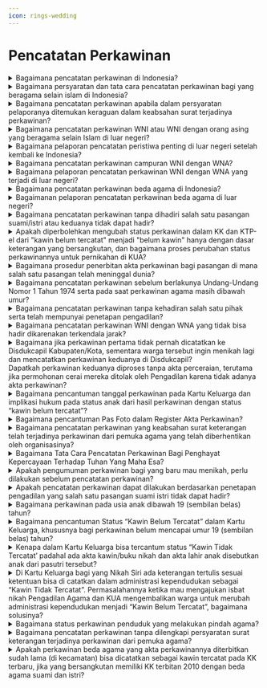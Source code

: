 ```yaml
---
icon: rings-wedding
---
```


# Pencatatan Perkawinan

<details>

<summary>Bagaimana pencatatan perkawinan di Indonesia?</summary>

Pencatatan perkawinan dilakukan oleh 2 (dua) lembaga yang berbeda. Pencatatan perkawinan untuk masyarakat yang beragama Islam dilakukan di Kantor Urusan Agama Kecamatan (KUA Kecamatan) dan pencatatan perkawinan bagi masyarakat yang beragama selain Islam dan Penghayat Kepercayaan Terhadap Tuhan Yang Maha Esa dilakukan oleh Disdukcapil Kabupaten/Kota, UPT Disdukcapil Kabupaten/Kota atau Perwakilan Republik Indonesia di luar negeri.

**Sumber rujukan:**

* Pasal 8 ayat (1) dan ayat (2) Undang-Undang Nomor 24 Tahun 2013 tentang Perubahan Atas Undang-Undang Nomor 23 Tahun 2006 tentang Administrasi Kependudukan. ([link](https://peraturan.go.id/id/uu-no-24-tahun-2013))
* Pasal 2 ayat (1) Peraturan Pemerintah Nomor 9 Tahun 1975 tentang Pelaksanaan Undang-undang Nomor 1 Tahun 1974 tentang Perkawinan. ([link](https://peraturan.go.id/id/pp-no-9-tahun-1975))

{% hint style="success" %}
Dibuat:  23 Juni 2025 10:00 WIB | Perubahan terakhir: 23 Juni 2025 10:00 WIB
{% endhint %}

</details>



<details>

<summary>Bagaimana persyaratan dan tata cara pencatatan perkawinan bagi yang beragama selain islam di Indonesia?</summary>

Persyaratan pencatatan perkawinan bagi yang beragama selain Islam diatur dalam Pasal 37 Peraturan Presiden Nomor 96 Tahun 2018 dan Pasal 50 ayat (2), ayat (3) dan ayat (4) Peraturan Menteri Dalam Negeri Nomor 108 Tahun 2018 serta Surat Dirjen Dukcapil Nomor 470/13287/Dukcapil tanggal 28 September 2021 berupa:

a. surat keterangan telah terjadinya perkawinan dari pemuka agama atau Penghayat Kepercayaan Terhadap Tuhan Yang Maha Esa;\
b. pas foto berwarna suami dan istri;\
c. KK;\
d. KTP-el; dan\
e. bagi janda atau duda karena cerai mati melampirkan akta kematian pasangannya; atau\
f. bagi janda atau duda karena cerai hidup melampirkan akta perceraian; atau\
g. bagi perkawinan berlangsung sebelum berusia 19 tahun dengan melampirkan salinan Penetapan Pengadilan tentang Dispensasi Perkawinan; atau\
h. bagi perkawinan antar umat yang berbeda agama atau perkawinan yang tidak dapat dibuktikan dengan akta perkawinan dengan melampirkan salinan penetapan pengadilan; atau\
i. bagi perkawinan yang salah satu atau kedua suami isteri meninggal dunia sebelum pencatatan perkawinan dengan melampirkan SPTJM Kebenaran Data sebagai pasangan suami istri dengan materai; atau\
j. bagi suami melangsungkan perkawinan kedua dan seterusnya dengan melampirkan salinan penetapan pengadilan tentang izin perkawinan dari isteri sah; atau\
k. bagi pasangan suami dan isteri yang dalam KK status “Cerai Hidup Belum Tercatat” dengan melampirkan SPTJM Perceraian belum tercatat;\
l. bagi perkawinan orang asing dengan melampirkan Dokumen Perjalanan, surat keterangan tempat tinggal bagi pemegang izin tinggal terbatas, Kartu Keluarga dan KTP-el bagi pemegang izin tinggal tetap serta Izin dari negara atau perwakilan negaranya.

Catatan:\
Untuk pelayanan secara offline/tatap muka, persyaratan surat keterangan telah terjadinya perkawinan dari pemuka agama atau Penghayat Kepercayaan Terhadap Tuhan Yang Maha Esa, salinan penetapan pengadilan yang diserahkan berupa fotokopi bukan asli (asli hanya diperlihatkan) dan untuk pelayanan online/Daring, persyaratan yang discan/difoto untuk diunggah harus aslinya.

Sedangkan tata cara pencatatan perkawinan bagi yang beragama selain Islam diatur dalam Pasal 50, Pasal 51 dan Pasal 52 Peraturan Menteri Dalam Negeri 108 Tahun 2019, sebagai berikut:\
a. Pemohon mengisi dan menandatangani formulir pelaporan pencatatan sipil di dalam wilayah NKRI dengan kode F-2.01 serta menyerahkan persyaratan.\
b. Petugas pelayanan melakukan verifikasi dan validasi terhadap formulir pelaporan dan persyaratan.\
c. Petugas pada Disdukcapil Kabupaten/Kota atau UPT Disdukcapil Kabupaten/Kota melakukan perekaman data dalam basis data kependudukan.\
d. Disdukcapil Kabupaten/Kota atau UPT Disdukcapil Kabupaten/Kota mencatat dalam register akta perkawinan dan menerbitkan kutipan akta perkawinan.

Kutipan akta perkawinan disampaikan kepada pemohon beserta dokumen kependudukan lainnya berupa KTP-el dengan status Kawin dan KK yang sudah dimutakhirkan datanya serta memusnahkan KTP-el asli yang lama.

**Sumber rujukan:**

* Pasal 37 Peraturan Presiden Nomor 96 Tahun 2018 Persyaratan dan Tata Cara Pendaftaran Penduduk dan Pencatatan Sipil. ([link](https://peraturan.go.id/id/perpres-no-96-tahun-2018))
* Pasal 50, Pasal 51 dan Pasal 52 Peraturan Menteri Dalam Negeri Nomor 108 Tahun 2019 tentang Peraturan Pelaksanaan Peraturan Presiden Nomor 96 Tahun 2018 tentang Persyaratan dan Tata Cara Pendaftaran Penduduk dan Pencatatan Sipil. ([link](https://peraturan.go.id/id/permendagri-no-108-tahun-2019))
* Peraturan Menteri Dalam Negeri Nomor 109 tentang Formulir dan Buku Yang Digunakan Dalam Administrasi Kependudukan. ([link](https://peraturan.go.id/id/permendagri-no-109-tahun-2019))
* Keputusan Menteri Dalam Negeri Nomor 400.8.2-5484.Dukcapil Tahun 2022 tentang Petunjuk Teknis Pelayanan Pencatatan Sipil.
* Surat Dirjen Dukcapil Nomor 470/13287/Dukcapil tanggal 28 September 2021 tentang Jenis Layanan, Persyaratan dan Penjelasan Pendaftaran Penduduk dan Pencatatan Sipil.

{% hint style="success" %}
Dibuat:  23 Juni 2025 10:00 WIB | Perubahan terakhir: 23 Juni 2025 10:00 WIB
{% endhint %}

</details>



<details>

<summary>Bagaimana pencatatan perkawinan apabila dalam persyaratan pelaporanya ditemukan keraguan dalam keabsahan surat terjadinya perkawinan?</summary>

Pencatatan perkawinan dapat dilaksanakan apabila sudah memenuhi persyaratan sebagaimana ketentuan Pasal 37 ayat (1) Peraturan Presiden Nomor 96 Tahun 2018.

Berdasarkan Pasal 63 Peraturan Presiden Nomor 96 Tahun 2018 dan Pasal 51 Peraturan Menteri Dalam Negeri Nomor 108 Tahun 2019 yang intinya mengatur bahwa pencatatan perkawinan dilaksanakan dengan tahapan meliputi pelaporan, verifikasi dan validasi, perekaman data danpencatatan dan/atau penerbitan dokumen.

Apabila dari hasil verifikasi dan validasi terdapat keraguan terhadap keabsahan surat\
keterangan terjadinya perkawinan dari pemuka agama, maka pencatatan perkawinannya hanya dapat dilakukan berdasarkan penetapan pengadilan.

**Surat rujukan:**

* Pasal 37 ayat (1) dan Pasal 63 Peraturan Presiden Nomor 96 Tahun 2018 tentang Persyaratan dan Tata Cara Pendaftaran Penduduk dan Pencatatan Sipil. ([link](https://peraturan.go.id/id/perpres-no-96-tahun-2018))
* Pasal 51 Peraturan Menteri Dalam Negeri Nomor 108 Tahun 2019 tentang Peraturan Pelaksanaan Peraturan Presiden Nomor 96 Tahun 2018 tentang Persyaratan Dan Tata Cara Pendaftaran Penduduk dan Pencatatan Sipil. ([link](https://peraturan.go.id/id/permendagri-no-108-tahun-2019))
* Surat Dirjen Dukcapil Nomor 400.8.2.9/14010/Dukcapil tanggal 22 September 2023 tentang Pencatatan Perkawinan kpd Kadis Dukcapil Kab. Bogor.

{% hint style="success" %}
Dibuat:  23 Juni 2025 10:00 WIB | Perubahan terakhir: 23 Juni 2025 10:00 WIB
{% endhint %}

</details>



<details>

<summary>Bagaimana pencatatan perkawinan WNI atau WNI dengan orang asing yang beragama selain Islam di luar negeri?</summary>

Perkawinan WNI atau perkawinan WNI dengan Orang Asing di luar negeri dicatatkan pada Instansi yang berwenang di negara setempat dan dilaporkan kepada Perwakilan Republik Indonesia di luar negeri. Apabila negara setempat tidak menyelenggarakan pencatatan perkawinan bagi Orang Asing, pencatatan dilakukan pada Perwakilan Republik Indonesia di luar negeri.

a. Persyaratan pelaporan pencatatan perkawinan WNI atau perkawinan WNI dengan Orang Asing yang telah dicatatkan pada instansi yang berwenang di negara setempat, dilaporkan pada Perwakilan Republik Indonesia, berupa:

1. kutipan akta perkawinan/bukti pencatatan perkawinan dari negara setempat.
2. dokumen perjalanan Republik Indonesia dari suami dan istri, dan Dokumen Perjalanan bagi Orang Asing.
3. surat keterangan yang menunjukkan domisili atau surat keterangan pindah luar negeri.\
   Catatan:\
   Perwakilan RI tidak menarik kutipan akta perkawinan dari negara setempat asli atau dokumen perjalanan Republik Indonesia dari suami dan istri atau dokumen perjalanan bagi orang asing atau surat keterangan yang menunjukkan domisili atau surat keterangan pindah luar negeri berupa fotokopi, asli hanya diperlihatkan. WNI tidak perlu fotokopi KTP el 2 (dua) orang saksi karena identitasnya sudah tercantum dalam Formulir Pelaporan Pencatatan Sipil di Dalam Wilayah NKRI (F-2.02).

b. Tata cara pelaporan pencatatan perkawinan WNI dan perkawinan WNI dengan Orang Asing yang telah dicatatkan pada instansi yang berwenang di negara setempat di Perwakilan Republik Indonesia, sebagai berikut:

1. Pemohon mengisi dan menyerahkan Formulir Pelaporan Pencatatan Sipil di Dalam Wilayah NKRI dengan kode F-2.02 serta menyerahkan persyaratan.
2. Pejabat pada Perwakilan RI melakukan verifikasi dan validasi terhadap formulir pelaporan dan persyaratan.
3. Petugas pada Perwakilan RI yang dapat mengakses basis data kependudukan melakukan perekaman data pelaporan ke dalam basis data kependudukan;
4. Perwakilan RI mencatat laporan dalam daftar pelaporan dan menerbitkan surat keterangan pelaporan;
5. Surat keterangan pelaporan diberikan kepada Pemohon.

c. Persyaratan pencatatan perkawinan WNI dan perkawinan dengan Orang Asing di luar negeri dalam hal negara setempat tidak menyelenggarakan pencatatan perkawinan bagi Orang Asing, berupa:

1. surat keterangan telah terjadinya perkawinan dari pemuka agama atau penghayat kepercayaan terhadap Tuhan Yang Maha Esa atau Fotokopi surat keterangan terjadinya\
   perkawinan di negara setempat.
2. Dokumen Perjalanan Republik Indonesia suami dan istri atau Dokumen Perjalanan bagi\
   orang asing.
3. surat keterangan yang menunjukkan domisili atau surat keterangan pindah luar negeri.

Catatan:\
Perwakilan Republik Indonesia tidak menarik kutipan akta perkawinan dari negara setempat asli atau surat keterangan terjadinya perkawinan di negara setempat atau dokumen perjalanan Republik Indonesia atau dokumen perjalanan bagi Orang Asing atau surat keterangan yang menunjukkan domisili atau surat keterangan pindah luar negeri asli berupa fotokopi, asli hanya diperlihatkan, WNI tidak perlu fotokopi KTP-el 2 (dua) orang saksi karena identitasnya sudah tercantum dalam Formulir Pelaporan Pencatatan Sipil di Dalam Wilayah NKRI (F-2.02).

d. Tata cara pencatatan perkawinan WNI dan perkawinan WNI dengan Orang Asing di luar\
negeri dalam hal negara setempat tidak menyelenggarakan pencatatan perkawinan bagi orang asing sebagai berikut:

1. Pemohon mengisi dan menyerahkan Formulir Pelaporan Pencatatan Sipil di dalam Wilayah NKRI dengan kode F-2.02 serta menyerahkan persyaratan
2. Pejabat pada Perwakilan Republik Indonesia melakukan verifikasi dan validasi terhadap formulir pelaporan dan persyaratan.
3. Petugas pada Perwakilan Republik Indonesia yang dapat mengakses basis data kependudukan melakukan perekaman data pelaporan ke dalam basis data kependudukan.
4. Pejabat pencatatan sipil pada Perwakilan Republik Indonesia mencatat dalam register akta perkawinan dan menerbitkan kutipan akta perkawinan.
5. Kutipan akta perkawinan disampaikan kepada Pemohon.

**Surat rujukan:**

* Pasal 37 Undang-Undang Nomor 23 Tahun 2006 tentang Administrasi Kependudukan.
* Pasal 38 Peraturan Presiden Nomor 96 Tahun 2018 tentang Persyaratan dan Tata Cara Pendaftaran Penduduk dan Pencatatan Sipil.
* Pasal 53, Pasal 54 Peraturan Menteri Dalam Negeri Nomor 108 Tahun 2019 tentang Peraturan Pelaksanaan Peraturan Presiden Nomor 96 Tahun 2018 tentang Persyaratan dan Tata Cara Pendaftaran Penduduk dan Pencatatan Sipil.
* Peraturan Menteri Dalam Negeri Nomor 109 Tahun 2019 tentang Formulir dan Buku Yang Digunakan dalam Administrasi Kependudukan.
* Keputusan Menteri Dalam Negeri Nomor 400.8.2-5484.Dukcapil Tahun 2022 tentang Petunjuk Teknis Pelayanan Pencatatan Sipil.
* Surat Dirjen Dukcapil yang ditujukan kepada Kepala Dinas Dukcapil di Seluruh Indonesia Nomor 470/13287/Dukcapil tanggal 28 September 2021 hal Jenis Layanan, Persyaratan dan Penjelasan Pendaftaran Penduduk dan Pencatatan Sipil.

{% hint style="success" %}
Dibuat:  23 Juni 2025 10:00 WIB | Perubahan terakhir: 23 Juni 2025 10:00 WIB
{% endhint %}

</details>



<details>

<summary>Bagaimana pelaporan pencatatan peristiwa penting di luar negeri setelah kembali ke Indonesia?</summary>

Peristiwa perkawinan WNI di luar negeri setelah kembali ke Indonesia dilaporkan oleh yang bersangkutan kepada Disdukcapil Kabupaten/Kota atau UPT Disdukcapil Kabupaten/Kota di tempat Penduduk berdomisli paling lambat 30 (tiga puluh) hari sejak yang bersangkutan kembali ke Indonesia, dengan memenuhi persyaratan berupa:\
a. bukti pelaporan perkawinan dari Perwakilan RI; dan\
b. kutipan akta perkawinan.

Disdukcapil Kabupaten/Kota atau UPT Disdukcapil Kabupaten/Kota merekam pelaporan dalam basis data kependudukan dan menerbitkan surat keterangan pelaporan. Dalam hal pencatatan peristiwa penting WNI di luar negeri yang telah dicatatkan pada instansi yang berwenang di Negara setempat belum dilaporkan kepada Perwakilan Republik Indonesia, maka penerbitan surat keterangan pelaporan dapat dilakukan pada Disdukcapil Kabupaten/Kota atau UPT Disdukcapil Kabupaten/Kota.

Pelaporan hasil pencatatan peristiwa penting tersebut dengan persyaratan berupa bukti pencatatan peristiwa penting yang diterjemahkan oleh penerjemah tersumpah atau surat pernyataan tanggung jawab mutlak.

**Surat rujukan:**

* Pasal 37 ayat (4) Undang-Undang Nomor 23 Tahun 2006 tentang Administrasi Kependudukan.
* Pasal 39 Peraturan Presiden Nomor 96 Tahun 2018 tentang Persyaratan dan Tata Cara Pendaftaran Penduduk dan Pencatatan Sipil.
* Pasal 97 Peraturan Menteri Dalam Negeri Nomor 108 Tahun 2019 tentang Peraturan Pelaksanaan Peraturan Presiden Nomor 96 Tahun 2018 tentang Persyaratan dan Tata Cara Pendaftaran Penduduk dan Pencatatan Sipil.
* Peraturan Menteri Dalam Negeri Nomor 109 Tahun 2019 tentang Formulir dan Buku Yang Digunakan Dalam Administrasi Kependudukan.
* Keputusan Menteri Dalam Negeri Nomor 400.8.2-5484.Dukcapil Tahun 2022 tentang Petunjuk Teknis Pelayanan Pencatatan Sipil.
* Surat Dirjen Dukcapil yang ditujukan kepada Kepala Dinas Dukcapil di Seluruh Indonesia Nomor 470/13287/Dukcapil tanggal 28 September 2021 hal Jenis Layanan, Persyaratan dan Penjelasan Pendaftaran Penduduk dan Pencatatan Sipil.

{% hint style="success" %}
Dibuat:  23 Juni 2025 10:00 WIB | Perubahan terakhir: 23 Juni 2025 10:00 WIB
{% endhint %}

</details>



<details>

<summary>Bagaimana pencatatan perkawinan campuran WNI dengan WNA?</summary>

Berdasarkan Pasal 37 ayat (2) huruf g Peraturan Presiden Nomor 96 Tahun 2018, diatur bahwa izin dari negara atau perwakilan negaranya merupakan salah satu persyaratan dalam pencatatan perkawinan bagi orang asing di Indonesia. Izin tersebut diperlukan untuk memastikan bahwa orang asing dimaksud tidak terlarang untuk melaksanakan perkawinan berdasarkan hukum negaranya dan hukum Indonesia jika salah satunya WNI.

Apabila salah satu calon pasangan perkawinan merupakan WNI, maka surat izin tersebut harus menyatakan bahwa WNA dimaksud tidak terikat perkawinan dengan orang lain, hal ini untuk memenuhi ketentuan Pasal 2 dan Pasal 9 UndangUndang Nomor 1 Tahun 1974.

**Surat rujukan:**

* Pasal 37 ayat (2) huruf g Peraturan Presiden Nomor 96 Tahun 2018 tentang Persyaratan dan Tata Cara Pendaftaran Penduduk dan Pencatatan Sipil.
* Surat Dirjen Dukcapil Nomor 472.45/5593/DUKCAPIL tanggal 29 Juli 2019 kpd Kepala Disdukcapil Provinsi Sumatera Utara.

{% hint style="success" %}
Dibuat:  23 Juni 2025 10:00 WIB | Perubahan terakhir: 23 Juni 2025 10:00 WIB
{% endhint %}

</details>



<details>

<summary>Bagaimana pelaporan pencatatan perkawinan WNI dengan WNA yang terjadi di luar negeri?</summary>

a. Berdasarkan Pasal 8 ayat (1) Undang-Undang Nomor 24 Tahun 2013 diatur bahwa Instansi Pelaksana melaksanakan urusan administrasi kependudukan dengan kewajiban yang meliputi antara lain mendaftar peristiwa kependudukan dan mencatat peristiwa penting.

b. Sesuai Pasal 97 ayat (3) dan ayat (4) Peraturan Menteri Dalam Negeri Nomor 108 Tahun 2019 diatur bahwa dalam hal pencatatan peristiwa penting WNI di Luar Wilayah NKRI yang telah dicatatkan pada instansi yang berwenang di negara setempat belum dilaporkan kepada Perwakilan RI.

Penerbitan surat keterangan pelaporan dapat dilakukan pada Disdukcapil Kabupaten/Kota sesuai domisili, dengan memenuhi persyaratan bukti pencatatan peristiwa penting yang diterjemahkan oleh penerjemah tersumpah atau surat pernyataan tanggung jawab mutlak.

Merujuk ketentuan di atas, maka permohonan pelaporan pencatatan perkawinan WNI dengan WNA yang terjadi di luar negeri berdasarkan Sertifikat Perkawinan dapat diterbitkan Surat Keterangan Pelaporan Perkawinan dan dilakukan perubahan elemen data status perkawinan dari cerai hidup tercatat menjadi kawin tercatat.

**Surat rujukan:**

* Pasal 8 ayat (1) Undang-Undang Nomor 24 Tahun 2013 tentang Perubahan atas Undang-Undang Nomor 23 Tahun 2006 tentang Administrasi Kependudukan.
* Pasal 97 ayat (3) dan ayat (4) Peraturan Menteri Dalam Negeri Nomor 108 Tahun 2019 tentang Peraturan Pelaksanaan Peraturan Presiden Nomor 96 Tahun 2018 tentang Persyaratan dan Tata Cara Pendaftaran Penduduk dan Pencatatan Sipil.
* Surat Dirjen Dukcapil No. 472.2/17257/Dukcapil Tanggal 10 Nov 2022 kpd Kepala Disdukcapil Kab. Trenggalek.

{% hint style="success" %}
Dibuat:  23 Juni 2025 10:00 WIB | Perubahan terakhir: 23 Juni 2025 10:00 WIB
{% endhint %}

</details>



<details>

<summary>Bagaimana pencatatan perkawinan beda agama di Indonesia?</summary>

a. Berdasarkan Pasal 35 huruf a Undang-Undang Nomor 23 Tahun 2006, diatur bahwa pencatatan perkawinan berlaku pula bagi perkawinan yang ditetapkan oleh Pengadilan. Penjelasan yang diberikan dalam pasal ini menjelaskan bahwa perkawinan yang ditetapkan oleh pengadilan adalah perkawinan yang melibatkan antar-umat yang berbeda agama.

b. Merujuk Pasal 7 ayat (2) huruf l Undang-Undang Nomor 30 Tahun 2014 menyebutkan bahwa Pejabat Pemerintahan memiliki kewajiban untuk mematuhi putusan Pengadilan yang telah berkekuatan hukum tetap.

Memperhatikan ketentuan di atas, maka permohonan pencatatan perkawinan antara individu yang berbeda agama, seperti perkawinan antara seseorang beragama Islam dengan agama Khatolik dengan bukti surat nikah gereja (testimonium matrimony), tidak dapat dilakukan, kecuali ada perintah berdasarkan penetapan pengadilan. Selanjutnya Disdukcapil Kabupaten/Kota hanya mencatatkan apa yang sudah menjadi penetapan pengadilan dan tidak dalam konteks mengesahkan perkawinan.

**Surat rujukan:**

* Pasal 35 huruf a Undang-Undang Nomor 23 Tahun 2006 tentang Administrasi Kependudukan.
* Pasal 7 ayat (2) huruf I Undang-Undang Nomor 30 Tahun 2014 tentang Administrasi Pemerintahan.
* Surat Dirjen Dukcapil No. 472.2/15608/Dukcapil tanggal 10 Oktober 2022 kpd Kadis Disdukcapil Kab. Magelang.

{% hint style="success" %}
Dibuat:  23 Juni 2025 10:00 WIB | Perubahan terakhir: 23 Juni 2025 10:00 WIB
{% endhint %}

</details>



<details>

<summary>Bagaimanan pelaporan pencatatan perkawinan beda agama di luar negeri?</summary>

a. Berdasarkan Pasal 37 ayat (1) dan ayat (4) Undang-Undang Nomor 23 Tahun 2006 diatur bahwa perkawinan WNI di luar wilayah NKRI wajib dicatatkan pada Instansi yang berwenang di negara setempat dan dilaporkan pada Perwakilan RI. Pencatatan perkawinan dimaksud dilaporkan oleh yang bersangkutan kepada Instansi Pelaksana di tempat tinggalnya setelah yang bersangkutan kembali ke Indonesia.\
b. Selanjutnya sesuai Pasal 97 ayat (1) dan ayat (2) Peraturan Menteri Dalam Negeri Nomor 108 Tahun 2019 diatur bahwa setiap pencatatan peristiwa penting yang dialami oleh WNI di luar wilayah NKRI wajib dilaporkan oleh WNI kepada Disdukcapil Kabupaten/Kota di tempat domisili setelah kembali ke Indonesia. Berdasarkan laporan tersebut, Disdukcapil menerbitkan surat keterangan pelaporan.

Merujuk ketentuan di atas, maka permohonan pelaporan perkawinan beda agama dari luar negeri dapat diterbitkan surat keterangan pelaporan perkawinan sesuai ketentuan diatas.

**Surat rujukan:**

* Pasal 35 huruf a Undang-Undang Nomor 23 Tahun 2006 tentang Administrasi Kependudukan.
* Pasal 97 ayat (1) dan ayat (2) Peraturan Menteri Dalam Negeri Nomor 108 Tahun 2019 tentang Peraturan Pelaksanaan Peraturan Presiden Nomor 96 Tahun 2018 tentang Persyaratan dan Tata Cara Pendaftaran Penduduk dan Pencatatan Sipil.
* Surat Dirjen Dukcapil Nomor 472.2/16767/DUKCAPIL tanggal 1 November 2022 kpd Kepala Disdukcapil Prov DKI Jakarta.

{% hint style="success" %}
Dibuat:  23 Juni 2025 10:00 WIB | Perubahan terakhir: 23 Juni 2025 10:00 WIB
{% endhint %}

</details>



<details>

<summary>Bagaimana pencatatan perkawinan tanpa dihadiri salah satu pasangan suami/istri atau keduanya tidak dapat hadir?</summary>

a. Berdasarkan Peraturan Pemerintah Nomor 9 Tahun 1975:

1. Pasal 6 ayat (2) huruf f juga mengatur bahwa jika salah satu calon mempelai atau keduanya tidak dapat hadir sendiri karena alasan penting, mereka dapat diwakilkan oleh orang lain dengan persyaratan Surat Kuasa Otentik yang disahkan oleh Pejabat Pencatatan Sipil.
2. Pasal 11 ayat (1) diatur bahwa salah satu tata cara perkawinan adalah dengan kedua mempelai menandatangani akta perkawinan yang telah disiapkan oleh Pegawai Pencatat sesuai dengan ketentuan yang berlaku.
3. Pasal 12 huruf j mengatur bahwa Akta Perkawinan harus mencantumkan nama, umur, agama/kepercayaan, pekerjaan, dan tempat kediaman kuasa apabila perkawinan dilakukan melalui seseorang kuasa.

b. Merujuk Pasal 37 ayat (1) Peraturan Presiden Nomor 96 Tahun 2018, dijelaskan persyaratan pencatatan perkawinan bagi WNI dan orang asing di wilayah NKRI.

Memperhatikan ketentuan di atas, maka pencatatan perkawinan dapat dilakukan setelah memenuhi persyaratan pencatatan perkawinan dan bagi mempelai laki-laki/perempuan atau keduanya tidak dapat hadir membuat Surat Kuasa Otentik.

**Surat rujukan:**

* Pasal 6 ayat (2), Pasal 11 ayat (1) dan Pasal 12 huruf j Peraturan Pemerintah Nomor 9 Tahun 1975 tentang Pelaksanaan Undang-Undang Nomor 1 Tahun 1974 tentang Perkawinan.
* Pasal 37 ayat (1) Peraturan Presiden Nomor 96 Tahun 2018 tentang Persyaratan dan Tata Cara Pendaftaran Penduduk dan Pencatatan Sipil.
* Surat Dirjen Dukcapil No. 472.2/12129/DUKCAPIL tanggal 2 Agusustus 2022 kpd Kadis Dukcapil Kab Pakpak Bharat.

{% hint style="success" %}
Dibuat:  23 Juni 2025 10:00 WIB | Perubahan terakhir: 23 Juni 2025 10:00 WIB
{% endhint %}

</details>



<details>

<summary>Apakah diperbolehkan mengubah status perkawinan dalam KK dan KTP-el dari "kawin belum tercatat" menjadi "belum kawin" hanya dengan dasar keterangan yang bersangkutan, dan bagaimana proses perubahan status perkawinannya untuk pernikahan di KUA?</summary>

Berdasarkan:\
a. Pasal 3 Ayat (1) dan Pasal 9 Undang-Undang Nomor 1 Tahun 1974;\
b. Pasal 8 Ayat (1) huruf a Undang-Undang Nomor 24 Tahun 2013;\
c. Pasal 38 ayat (1) dan ayat (2) Peraturan Menteri Dalam Negeri Nomor 108 Tahun 2019; dan\
d. Pasal 7 ayat (3) huruf a Kompilasi Hukum Islam.

Merujuk ketentuan diatas, maka:\
a. Disdukcapil tidak diperbolehkan mengubah data dalam KK dan KTP-el dari "Kawin Belum Tercatat" menjadi "Belum Kawin" hanya dengan berdasarkan keterangan yang bersangkutan bahwa pernikahannya tidak resmi/belum dicatatkan secara negara.

b. Untuk melakukan perubahan status perkawinan yang bersangkutan agar dapat menikah di KUA Kecamatan, terdapat dua opsi yang dapat dilakukan:

1. jika terdapat penetapan/putusan perceraian dari Pengadilan Agama yang diajukan melalui proses Itsbat Nikah sebagai bagian dari penyelesaian perceraian, Disdukcapil dapat mengubah status perkawinan yang bersangkutan menjadi "Cerai Hidup Tercatat", atau
2. jika terdapat penetapan pengadilan yang menyatakan batal atau tidak sahnya perkawinan tersebut, Disdukcapil Kabupaten/Kota dapat mengembalikan status perkawinan yang bersangkutan ke status sebelumnya, atau mengesahkan perkawinan sebelumnya dan diikuti dengan penetapan tentang perceraian.

**Surat rujukan:**

Surat Dirjen Dukcapil No. 472.2/9172/DUKCAPIL tgl 3 Juni 2022 kpd Kepala Disdukcapil Kab. Trenggalek.

{% hint style="success" %}
Dibuat:  23 Juni 2025 10:00 WIB | Perubahan terakhir: 23 Juni 2025 10:00 WIB
{% endhint %}

</details>



<details>

<summary>Bagaimana prosedur penerbitan akta perkawinan bagi pasangan di mana salah satu pasangan telah meninggal dunia?</summary>

Berdasarkan Pasal 37 ayat (1) Peraturan Presiden Nomor 96 Tahun 2018 diatur bahwa\
pencatatan perkawinan harus memenuhi persyaratan:

1. Fotokopi surat keterangan telah terjadinya perkawinan dari pemuka agama/penghayat kepercayaan terhadap Tuhan YME;
2. Pas foto berwarna suami dan istri;
3. KK;
4. KTP-el asli dan;
5. Bagi janda atau duda karena cerai mati melampirkan fotokopi akta kematian pasangannya atau;
6. Bagi janda atau duda karena cerai hidup melampirkan fotokopi akta perceraian.

Merujuk Pasal 50 ayat (2) Peraturan Menteri Dalam Negeri Nomor 108 Tahun 2019 bahwa dalam hal salah satu atau kedua suami isteri meninggal dunia sebelum pencatatan perkawinan sebagaimana dimaksud, pencatatan perkawinan dilaksanakan dengan memenuhi persyaratan berupa Surat Pernyataan Tanggung Jawab Mutlak (SPTJM) Kebenaran Data sebagai pasangan suami.

**Surat rujukan:**

* Pasal 37 ayat (1) Peraturan Presiden Nomor 96 Tahun 2018 tentang Persyaratan dan Tata Cara Pendaftaran Penduduk dan Pencatatan Sipil.

- Pasal 50 ayat (2) Peraturan Menteri Dalam Negeri Nomor 108 Tahun 2019 tentang Peraturan Pelaksanaan Peraturan Presiden Nomor 96 Tahun 2018 tentang Persyaratan dan Tata Cara Pendaftaran Penduduk dan Pencatatan Sipil.
- Surat Dirjen Dukcapil No. 472.11/16842/DUKCAPIL tanggal 8 Desember 2021 kpd Kadisdukcapil Kota Malang.

{% hint style="success" %}
Dibuat:  23 Juni 2025 10:00 WIB | Perubahan terakhir: 23 Juni 2025 10:00 WIB
{% endhint %}

</details>



<details>

<summary>Bagaimana pencatatan perkawinan sebelum berlakunya Undang-Undang Nomor 1 Tahun 1974 serta pada saat perkawinan agama masih dibawah umur?</summary>

a. Berdasarkan Pasal 7 ayat (1) Undang-Undang Nomor 16 Tahun 2019, diatur bahwa Perkawinan hanya diizinkan apabila pria dan wanita sudah mencapai umur 19 (sembilan belas) tahun.\
b. Selanjutnya, Surat Panitera Mahkamah Agung RI Nomor 231/PAN/HK.05/1/2019 tanggal 30 Januari 2019 hal Mohon penjelasan sebagaimana telah dijelaskan dalam surat Dirjen Dukcapil Nomor 472.2/3315/DUKCAPIL tanggal 3 Mei 2019 hal penjelasan masalah pencatatan sipil.

Merujuk ketentuan di atas, apabila saat perkawinan agama masih dibawah umur dan hendak mencatatkan perkawinan setelah memenuhi syarat usia perkawinan mereka harus menikah ulang atau memperbaharui nikahnya (Tajdid Nikah) baru kemudian dicatat, atau dispensasi perkawinan ke pengadilan.

**Surat rujukan:**

* Pasal 7 ayat (1) Undang-Undang Nomor 16 Tahun 2019 tentang Perubahan Atas Undang-Undang Nomor 1 Tahun 1974 tentang Perkawinan.
* Surat Dirjen Dukcapil No. 471/5501/DUKCAPIL Tgl 24 Juli 2019 kpd Kadis Dukcapil Kota Tangerang.

{% hint style="success" %}
Dibuat:  23 Juni 2025 10:00 WIB | Perubahan terakhir: 23 Juni 2025 10:00 WIB
{% endhint %}

</details>



<details>

<summary>Bagaimana pencatatan perkawinan tanpa kehadiran salah satu pihak serta telah mempunyai penetapan pengadilan?</summary>

a. Berdasarkan Pasal 6 ayat (2) huruf h Peraturan Pemerintah Nomor 9 Tahun 1975 tentang\
pelaksanaan Undang-Undang Nomor 1 Tahun 1974 diatur bahwa pencatatan perkawinan tanpa kehadiran salah satu pihak dapat dilakukan dengan adanya Surat Kuasa Otentik.\
b. Pasal 7 ayat (2) huruf l Undang-Undang Nomor 30 Tahun 2014 tentang Administrasi\
Pemerintahan diatur bahwa Pejabat Pemerintahan memiliki kewajiban mematuhi putusan Pengadilan yang telah berkekuatan hukum tetap.\
c. Merujuk ketentuan tersebut, maka pencatatan perkawinan berdasarkan putusan pengadilan dimaksud dapat dilaksanakan berdasarkan permohonan, walaupun salah satu pihak tidak hadir untuk menandatangani register akta perkawinan.

Maka berdasarkan penetapan pengadilan yang berkekuatan hukum tetap telah mengesahkan perkawinan tersebut, Disdukcapil Kabupaten/Kota agar melaksanakan penetapan pengadilan dimaksud.

**Surat rujukan:**

* Pasal 6 ayat (2) huruf h Peraturan Pemerintah Nomor 9 Tahun 1975 tentang Pelaksanaan Undang-Undang Nomor 1 Tahun 1974 tentang Perkawinan.
* Surat Dirjen Dukcapil No. 472.2/2056/DUKCAPIL tanggal 11 Februari 2020 kpd Kadis Dukcapil Kota Medan.
* Surat Dirjen Dukcapil No. 400.8.2.9/51/DUKCAPIL tanggal 3 Januari 2024 kpd Kadis Dukcapil Kab. Bogor.

{% hint style="success" %}
Dibuat:  23 Juni 2025 10:00 WIB | Perubahan terakhir: 23 Juni 2025 10:00 WIB
{% endhint %}

</details>



<details>

<summary>Bagaimana pencatatan perkawinan WNI dengan WNA yang tidak bisa hadir dikarenakan terkendala jarak?</summary>

a. Berdasarkan Peraturan Pemerintah Nomor 9 Tahun 1975 pada:

1. Pasal 11 ayat (1) diatur bahwa salah satu tata cara perkawinan antara lain kedua mempelai menandatangani akta perkawinan yang telah disiapkan oleh pegawai pencatat berdasarkan ketentuan yang berlaku.
2. Pasal 6 ayat (2) huruf h diatur bahwa apabila salah seorang calon mempelai atau keduanya tidak dapat hadir sendiri karena alasan sesuatu yang penting sehingga mewakilkan kepada orang lain, pegawai pencatat meneliti Surat Kuasa Otentik yang disahkan oleh Pejabat Pencatatan Sipil.
3. Pasal 12 huruf j diatur bahwa akta perkawinan memuat antara lain: Nama, Umur, Agama/Kepercayaan, Pekerjaan dan Tempat Kediaman Kuasa apabila perkawinan dilakukan melalui seorang Kuasa.

b. Sesuai Peraturan Presiden Nomor 96 Tahun 2018:

1. Pasal 37 ayat (1) diatur bahwa pencatatan perkawinan Penduduk WNI di Wilayah NKRI\
   harus memenuhi persyaratan:
   1. surat keterangan telah terjadinya perkawinan dari pemuka agama atau Penghayat Kepercayaan Terhadap Tuhan YME;
   2. pas foto berwarna suami dan istri;
   3. KK;
   4. KTP-el; dan
   5. bagi janda atau duda karena cerai mati melampirkan akta kematian pasangannya;
   6. bagi janda atau duda karena cerai hidup melampirkan akta perceraian.
2. Pasal 37 ayat (2) diatur bahwa pencatatan perkawinan Orang Asing di Wilayah NKRI harus memenuhi persyaratan:
   1. surat keterangan telah terjadinya perkawinan dari pemuka agama atau Penghayat Kepercayaan Terhadap Tuhan YME;
   2. pas foto berwarna suami dan istri;
   3. Dokumen Perjalanan;
   4. surat keterangan tempat tinggal bagi pemegang izin tinggal terbatas;
   5. KK dan KTP-el bagi pemegang izin tinggal tetap; dan
   6. izin dari negara atau perwakilan negaranya.

Merujuk ketentuan di atas, maka pencatatan perkawinan dapat dilakukan setelah memenuhi persyaratan pencatatan perkawinan dan bagi mempelai laki-laki/wanita yang tidak dapat hadir membuat Surat Kuasa Otentik.

**Surat rujukan:**

Surat Dirjen Dukcapil Nomor 472.2/6931/Dukcapil tgl 6 Juli 2020 kpd Dirjen Protokol dan Konsuler Kementerian Luar Negeri.

{% hint style="success" %}
Dibuat:  23 Juni 2025 10:00 WIB | Perubahan terakhir: 23 Juni 2025 10:00 WIB
{% endhint %}

</details>



<details>

<summary>Bagaimana jika perkawinan pertama tidak pernah dicatatkan ke Disdukcapil Kabupaten/Kota, sementara warga tersebut ingin menikah lagi dan mencatatkan perkawinan keduanya di Disdukcapil?<br>Dapatkah perkawinan keduanya diproses tanpa akta perceraian, terutama jika permohonan cerai mereka ditolak oleh Pengadilan karena tidak adanya akta perkawinan?</summary>

Berdasarkan Peraturan Presiden Nomor 96 Tahun 2018:\
a. Pasal 79 ayat (2) mengatur bahwa "Penerbitan Kartu Keluarga karena perubahan data untuk perceraian yang belum dicatatkan sebelum Peraturan Presiden ini berlaku tetapi status hubungan dalam Kartu Keluarga menunjukkan sebagai suami isteri dilaksanakan dengan persyaratan surat pernyataan tanggung jawab mutlak kebenaran data perceraian yang ditandatangani kedua belah pihak dengan diketahui oleh 2 (dua) orang saksi".\
b. Pasal 79 Ayat (2) mengatur bahwa dapat dilakukan perubahan status kawin pada Kartu Keluarga, yang semula status "kawin belum tercatat" menjadi status "cerai hidup belum tercatat", dengan syarat kedua belah pihak menandatangani SPTJM Perceraian di atas materai dengan diketahui oleh 2 (dua) orang saksi. Perubahan status dalam Kartu Keluarga ini akan merubah status dalam KTPel yang bersangkutan menjadi "cerai".

Merujuk ketentuan di atas, apabila masingmasing pihak ingin mencatatkan perkawinan barunya, Disdukcapil Kabupaten/Kota dapat memproses permohonan tersebut dengan mendasarkan pada SPTJM Perceraian yang telah dibuat oleh yang bersangkutan, dengan disertai persyaratan lainnya sesuai dengan ketentuan peraturan perundangundangan.

**Surat rujukan:**

* Pasal 79 ayat (2) Peraturan Presiden Nomor 96 Tahun 2018 tentang Persyaratan dan Tata Cara Pendaftaran Penduduk dan Pencatatan Sipil.
* Surat Dirjen Dukcapil No. 472.2/7153/Dukcapil Tgl 23 Sept 2019 kpd Kepala Disdukcapil Kab. Lombok Barat.

{% hint style="success" %}
Dibuat:  23 Juni 2025 10:00 WIB | Perubahan terakhir: 23 Juni 2025 10:00 WIB
{% endhint %}

</details>



<details>

<summary>Bagaimana pencantuman tanggal perkawinan pada Kartu Keluarga dan implikasi hukum pada status anak dari hasil perkawinan dengan status “kawin belum tercatat”?</summary>

a. Berdasarkan Lampiran petunjuk teknis pengisian Formulir Biodata Keluarga (F-1.01) dan Formulir Pelaporan Pencatatan Sipil di dalam Wilayah NKRI (F-2.01) Permendagri Nomor 109 Tahun 2019, bahwa tanggal perkawinan diisi sesuai dengan tanggal pelaksanaan perkawinan menurut hukum agama atau kepercayaannya, sebagaimana tertera pada Akta Perkawinan atau pada SPTJM Perkawinan/Perceraian Belum Tercatat. Tanggal Perkawinan diisi dengan tanggal pemberkatan perkawinan.

b. Bagi perkawinan secara Islam ditulis tanggal terjadinya akad nikah, sedangkan bagi perkawinan non-Islam ditulis tanggal terjadinya pemberkatan/perkawinan sah dihadapan Pemuka Agama/Penghayat Kepercayaan Terhadap Tuhan YME.

c. Implikasi/akibat hukum pada status anak dari hasil perkawinan dengan status kawin belum tercatat, adalah:

1. Status anak sebagai anak seorang ibu, atau
2. Status anak dengan mencantumkan nama ayah dan ibu namu ada frasa _**“yang perkawinannya belum tercatat sesuai dengan peraturan perundang-undangan”**_.

**Surat rujukan:**

* Peraturan Menteri Dalam Negeri Nomor 108 Tahun 2019 tentang Peraturan Pelaksanaan Peraturan Presiden Nomor 96 Tahun 2018 tentang Persyaratan dan Tata Cara Pendaftaran Penduduk dan Pencatatan Sipil.
* Peraturan Menteri Dalam Negeri Nomor 109 Tahun 2019 tentang Formulir dan Buku Yang Digunakan Dalam Administrasi Kependudukan.

{% hint style="success" %}
Dibuat:  23 Juni 2025 10:00 WIB | Perubahan terakhir: 23 Juni 2025 10:00 WIB
{% endhint %}

</details>



<details>

<summary>Bagaimana pencantuman Pas Foto dalam Register Akta Perkawinan?</summary>

Berdasarkan Pasal 37 ayat (1) Peraturan Presiden Nomor 96 Tahun 2018 diatur bahwa pemohon layanan pencatatan perkawinan melengkapi persyaratan Pas Foto berwarna suami istri. Pas foto berwarna suami istri dicantumkan dalam Register Akta Perkawinan sebagai berikut:\
a. Pas foto terbaru berwarna suami istri dicantumkan di bawah tanda tangan istri (bawah Tengah);\
b. Pas foto berwarna suami istri berdampingan dengan posisi istri sebelah kiri dan suami sebelah kanan;\
c. Ukuran pas foto berwarna suami istri ukuran 6 x 4 cm;\
d. Warna latar belakang pas foto suami istri bebas.

**Surat rujukan:**

* Pasal 37 ayat (1) Peraturan Presiden Nomor 96 Tahun 2018 tentang Persyaratan dan Tata Cara Pendaftaran Penduduk dan Pencatatan Sipil.
* Surat Dirjen Dukcapil No. 472.2/8501/Dukcapil Tgl 19 Agustus 2020 kpd Kepala Disdukcapil Provinsi dan Kabupaten/Kota.

{% hint style="success" %}
Dibuat:  23 Juni 2025 10:00 WIB | Perubahan terakhir: 23 Juni 2025 10:00 WIB
{% endhint %}

</details>



<details>

<summary>Bagaimana pencatatan perkawinan yang keabsahan surat keterangan telah terjadinya perkawinan dari pemuka agama yang telah diberhentikan oleh organisasinya?</summary>

a. Berdasarkan Pasal 37 ayat (1) Peraturan Presiden Nomor 96 Tahun 2018, yang intinya mengatur bahwa Pencatatan Perkawinan dapat dilaksanakan setelah memenuhi persyaratan:

1. surat keterangan telah terjadinya perkawinan dari pemuka agama atau Penghayat Kepercayaan Terhadap Tuhan YME;
2. pas foto berwarna suami dan istri;
3. KK;
4. KTP-el; dan
5. bagi janda atau duda karena cerai mati melampirkan akta kematian pasangannya; atau
6. bagi janda atau duda karena cerai hidup melampirkan akta perceraian.

b. Merujuk Pasal 63 Peraturan Presiden Nomor 96 Tahun 2018 dan Pasal 51 Peraturan Menteri Dalam Negeri Nomor 108 Tahun 2019, yang intinya mengatur bahwa pencatatan perkawinan dilaksanakan dengan tahapan yaitu:

1. Pelaporan;
2. verifikasi dan validasi;
3. perekaman data; dan
4. pencatatan dan/atau penerbitan dokumen.

Memperhatikan ketentuan di atas, apabila dari hasil verifikasi dan validasi terdapat keraguan terhadap keabsahan surat keterangan telah terjadinya perkawinan dari pemuka agama, maka pencatatan perkawinannya hanya dapat dilakukan berdasarkan penetapan pengadilan.

**Surat rujukan:**

* Pasal 37 ayat (1) dan Pasal 63 Peraturan Presiden Nomor 96 Tahun 2018 tentang Persyaratan dan Tata Cara Pendaftaran Penduduk dan Pencatatan Sipil.
* Pasal 51 Peraturan Menteri Dalam Negeri Nomor 108 Tahun 2019 tentang Peraturan Pelaksanaan Peraturan Presiden Nomor 96 Tahun 2018 tentang Persyaratan dan Tata Cara Pendaftaran Penduduk dan Pencatatan Sipil.
* Surat Dirjen Dukcapil No. 400.8.2.9/14010/Dukcapil Tgl 22 september 2023 kpd Kepala Disdukcapil Kab. Bogor.

{% hint style="success" %}
Dibuat:  23 Juni 2025 10:00 WIB | Perubahan terakhir: 23 Juni 2025 10:00 WIB
{% endhint %}

</details>



<details>

<summary>Bagaimana Tata Cara Pencatatan Perkawinan Bagi Penghayat Kepercayaan Terhadap Tuhan Yang Maha Esa?</summary>

Berdasarkan Peraturan Pemerintah Nomor 40 Tahun 2019:\
a. Pasal 39, ayat:

1. Perkawinan penghayat kepercayaan terhadap Tuhan YME dilakukan di hadapan pemuka penghayat kepercayaan terhadap Tuhan YME.
2. Pemuka penghayat kepercayaan terhadap Tuhan YME sebagaimana dimaksud pada ayat (1) ditunjuk dan ditetapkan oleh organisasi penghayat kepercayaan terhadap Tuhan YME.
3. Organisasi dan pemuka penghayat kepercayaan terhadap Tuhan YME sebagaimana dimaksud pada ayat (2) terdaftar pada kementerian yang bidang tugasnya secara teknis membina organisasi penghayat kepercayaan terhadap Tuhan YME.
4. Pemuka penghayat kepercayaan terhadap Tuhan YME sebagaimana dimaksud pada ayat (1) mengisi dan menandatangani surat perkawinan penghayat kepercayaan terhadap Tuhan YME.\
   \
   Catatan:\
   Kementerian yang bidang tugasnya secara teknis membina organisasi penghayat kepercayaan terhadap Tuhan YME adalah Kementerian Pendidikan dan Kebudayaan.

Pasal 40, ayat:

1. Pencatatan perkawinan penghayat kepercayaan terhadap Tuhan YME dilakukan di Disdukcapil Kabupaten/Kota atau UPT Disdukcapil Kabupaten/Kota paling lambat 60 (enam puluh) hari setelah dilakukan perkawinan dihadapan pemuka penghayat kepercayaan terhadap Tuhan YME.
2. Pencatatan perkawinan penghayat kepercayaan terhadap Tuhan YME sebagaimana dimaksud pada ayat (1) dilakukan dengan ketentuan:
   1. Pejabat Pencatatan Sipil pada Dinas Disdukcapil Kabupaten/Kota atau UPT Disdukcapil Kabupaten/Kota memberikan formulir pencatatan perkawinan kepada pasangan suami istri;
   2. Pasangan suami istri mengisi formulir pencatatan perkawinan dan menyerahkannya kepada Pejabat Pencatatan Sipil dengan menunjukkan KTP-el untuk dilakukan pembacaan menggunakan perangkat pembaca KTP-el dan melampirkan dokumen:
      1. pasangan suami istri mengisi formulir pencatatan perkawinan dan menyerahkannya kepada pejabat Pencatatan Sipil dengan menunjukkan KTP-el untuk dilakukan pembacaan menggunakan perangkat pembaca KTP-el dan melampirkan dokumen;
      2. pas foto suami dan istri;
      3. akta kelahiran; dan
      4. dokumen perjalanan luar negeri suami dan/atau istri bagi orang asing.
   3. Pejabat Pencatatan Sipil melakukan verifikasi dan validasi terhadap data yang tercantum dalam formulir pencatatan perkawinan dan dokumen yang dilampirkan;
   4. berdasarkan kelengkapan dan kesesuaian data hasil verifikasi dan validasi sebagaimana dimaksud huruf c, Pejabat Pencatatan Sipil mencatat pada register akta perkawinan dan menerbitkan kutipan akta perkawinan; dan
   5. kutipan akta perkawinan sebagaimana dimaksud pada huruf d diberikan masingmasing kepada suami dan istri.

**Surat rujukan:**

Pasal 39 dan Pasal 40 Peraturan Pemerintah Nomor 40 Tahun 2019 tentang Pelaksanaan UndangUndang Nomor 23 Tahun 2006 tentang Administrasi Kependudukan sebagaimana telah diubah dengan Undang-Undang Nomor 24 Tahun 2013 tentang Perubahan Atas Undang-Undang Nomor 23 Tahun 2006 tentang Administrasi Kependudukan.

{% hint style="success" %}
Dibuat:  23 Juni 2025 10:00 WIB | Perubahan terakhir: 23 Juni 2025 10:00 WIB
{% endhint %}

</details>



<details>

<summary>Apakah pengumuman perkawinan bagi yang baru mau menikah, perlu dilakukan sebelum pencatatan perkawinan?</summary>

Berdasarkan Pasal 3 Peraturan Pemerintah Nomor 9 Tahun 1975, ayat:

1. setiap orang yang akan melangsungkan perkawinan memberitahukan kehendaknya itu kepada pegawai pencatat ditempat perkawinan akan dilangsungkan.
2. pemberitahuan tersebut dalam ayat (1) dilakukan sekurang-kurangnya 10 (sepuluh) hari kerja sebelum perkawinan dilangsungkan.

**Sumber rujukan**:

Pasal 3 ayat (1) dan ayat (2) Peraturan Pemerintah Nomor 9 Tahun 1975 tentang Pelaksanaan UndangUndang Nomor 1 Tahun 1974 tentang Perkawinan.

{% hint style="success" %}
Dibuat:  23 Juni 2025 10:00 WIB | Perubahan terakhir: 23 Juni 2025 10:00 WIB
{% endhint %}

</details>



<details>

<summary>Apakah pencatatan perkawinan dapat dilakukan berdasarkan penetapan pengadilan yang salah satu pasangan suami istri tidak dapat hadir?</summary>

Berdasarkan:

a. Pasal 102 huruf b Undang-Undang Nomor 24 Tahun 2013, diatur bahwa semua kalimat “wajib dilaporkan oleh Penduduk kepada Instansi Pelaksana di tempat terjadinya peristiwa” sebagaimana dimaksud dalam Undang-Undang Nomor 23 Tahun 2006 tentang Administrasi Kependudukan harus dimaknai “wajib dilaporkan oleh Penduduk di Instansi Pelaksana tempat Penduduk berdomisili”.

b. Pasal 7 ayat (2) huruf l Undang-Undang Nomor 30 Tahun 2014 tentang Administrasi Pemerintahan diatur bahwa Pejabat Pemerintahan memiliki kewajiban mematuhi putusan Pengadilan yang telah berkekuatan hukum tetap.

Merujuk ketentuan di atas, maka pencatatan perkawinan tersebut dapat dilakukan berdasarkan permohonan salah satu pasangan suami istri di Disdukcapil, karena sudah ada penetapan dari Pengadilan Negeri yang telah berkekuatan hukum tetap.

**Sumber rujukan**:

* Pasal 102 huruf b Undang-Undang Nomor 24 Tahun 2013 tentang Perubahan Atas UndangUndang Nomor 23 Tahun 2006 tentang Administrasi Kependudukan.
* Pasal 7 ayat (2) huruf I Undang-Undang Nomor 30 Tahun 2014 tentang Administrasi Pemerintahan.
* Surat Dirjen Dukcapil No. 400.8.2.7/6023/Dukcapil tgl 28 Maret 2023 kpd Kepala Disdukcapil Kota Medan.

{% hint style="success" %}
Dibuat:  23 Juni 2025 10:00 WIB | Perubahan terakhir: 23 Juni 2025 10:00 WIB
{% endhint %}

</details>



<details>

<summary>Bagaimana perkawinan pada usia anak dibawah 19 (sembilan belas) tahun?</summary>

Perkawinan pada usia anak menimbulkan dampak negatif bagi tumbuh kembang anak dan akan menyebabkan tidak terpenuhinya hak dasar anak seperti hak atas perlindungan dari kekerasan dan diskriminasi, hak sipil anak, hak kesehatan, hak pendidikan, dan hak sosial anak.

Berdasarkan:

a. Putusan Mahkamah Konstitusi Nomor 22/PUUXV 12017 mengenai perubahan atas ketentuan Pasal 7 Undang-Undang Nomor 1 Tahun 1974 tentang Perkawinan;

b. Peraturan Presiden Nomor 96 Tahun 2018, Persyaratan pencatatan perkawinan WNI dalam wilayah NKRI:

1. Fotokopi surat keterangan telah terjadinya perkawinan dari pemuka agama atau Penghayat Kepercayaan Terhadap Tuhan Yang Maha Esa;
2. pas foto berwarna suami dan istri;
3. KTP-el Asli;
4. KK Asli;
5. bagi janda atau duda karena cerai mati melampirkan fotokopi akta kematian\
   pasangannya; atau
6. bagi janda atau duda karena cerai hidup melampirkan fotokopi akta perceraian.

c. Undang-Undang Nomor 16 Tahun 2019 tentang Perubahan Atas Undang-Undang Nomor 1 Tahun 1974 tentang Perkawinan, Pasal 7 mengamanatkan:

* Perkawinan hanya diizinkan apabila pria dan wanita sudah mencapai umur 19 (sembilan\
  belas) tahun, dalam hal terjadi penyimpangan terhadap ketentuan umur, orang tua pihak pria dan/atau orang tua pihak wanita dapat meminta dispensasi kepada Pengadilan dengan alasan sangat mendesak disertai bukti-bukti pendukung yang cukup.

d. Alternatif solusi pencatatan perkawinan bagi perkawinan belum mencapai umur 19 (sembilan belas) tahun:

1. Dispensasi perkawinan dari pengadilan;
2. Menunggu sampai umur lebih dari 19 tahun untuk perkawinan kembali.\
   Apabila dilakukan perkawinan kembali, maka konsekwensinya bagi anak-anaknya yang lahir sebelum perkawinan sah secara hukum Negara harus dilakukan pengesahan anak melalui pengadilan terkait dengan asal usul anak.
3. pengesahan perkawinan melalui pengadilan sekaligus pengesahan anaknya

**Sumber rujukan**:

* Undang-Undang Nomor 16 Tahun 2019 tentang Perubahan atas Undang-undang Nomor 1 Tahun 1974 tentang Perkawinan.
* Peraturan Presiden Nomor 96 Tahun 2018 tentang Persyaratan dan Tata Cara Pendaftaran Penduduk dan Pencatatan Sipil.
* Surat Dirjen Dukcapil yang ditujukan kepada Kepala Dinas Dukcapil di Seluruh Indonesia Nomor 470/13287/Dukcapil tanggal 28 September 2021 hal Jenis Layanan, Persyaratan dan Penjelasan Pendaftaran Penduduk dan Pencatatan Sipil.

{% hint style="success" %}
Dibuat:  23 Juni 2025 10:00 WIB | Perubahan terakhir: 23 Juni 2025 10:00 WIB
{% endhint %}

</details>



<details>

<summary>Bagaimana pencantuman Status “Kawin Belum Tercatat” dalam Kartu Keluarga, khususnya bagi perkawinan belum mencapai umur 19 (sembilan belas) tahun?</summary>

a. Berdasarkan Surat Dirjen Dukcapil Nomor 472.2/15145/DUKCAPIL tanggal 4 Nopember 2022, pada angka 3 disebutkan bahwa pemberlakuan SPTJM Perkawinan Belum Tercatat (F-1.05) tidak diperuntukkan untuk perkawinan dibawah umur (belum berusia 19 tahun).

b. Hasil rapat antar Kementerian/Lembaga tentang Pembahasan Pasangan Menikah Yang Belum Memiliki Akta Kawin/Buku Nikah yang diselenggarakan pada tanggal 1 November 2021 di Hotel Bidakara Jakarta.

Akibat hukum pemberlakuan SPTJM Perkawinan belum Tercatat (F-1.05) tidak diperuntukan untuk perkawinan dibawah umur (belum berusia 19 tahun):

a. Status perkawinan pada Biodata, KK dan KTP-el tercantum belum kawin.\
b. Status hukum pada akta kelahiran anaknya tercantum sebagai anak seorang ibu, karena orang tua tidak ada perkawinan (tidak memiliki buku nikah/akta perkawinan), dimana pada KK tidak menunjukkan hubungan pasangan suami istri (pada kolom ke 17 hanya tercantum nama ibunya saja).

Alternatif solusi pencatatan perkawinan bagi perkawinan belum mencapai umur 19 (sembilan\
belas) tahun antara lain:\
a. Dispensasi perkawinan dari pengadilan;

b. Menunggu sampai umur lebih dari 19 tahun untuk perkawinan kembali.\
Apabila dilakukan perkawinan kembali, maka konsekwensinya bagi anak-anaknya yang lahir\
sebelum perkawinan sah secara hukum Negara harus dilakukan pengesahan anak melalui pengadilan terkait dengan asal usul anak.

c. pengesahan perkawinan melalui pengadilansekaligus pengesahan anaknya.

**Sumber rujukan**:

Surat Dirjen Dukcapil yang ditujukan kepada Kepala Dinas Dukcapil di Seluruh Indonesia Nomor 472.2/15145/DUKCAPIL tanggal 4 Nopember 2022 hal Petunjuk Pencatuman Status Kawin Belum Tercatat dalam Kartu Keluarga.

{% hint style="success" %}
Dibuat:  23 Juni 2025 10:00 WIB | Perubahan terakhir: 23 Juni 2025 10:00 WIB
{% endhint %}

</details>



<details>

<summary>Kenapa dalam Kartu Keluarga bisa tercantum status “Kawin Tidak Tercatat’ padahal ada akta kawin/buku nikah dan akta lahir anak disebutkan anak dari pasutri tersebut?</summary>

a. Jika sudah memiliki akta perkawinan/buku nikah maka status perkawinan pada Kartu Keluarga tercantum “Kawin Tercatat”, dan jika tidak memiliki akta perkawinan/buku nikah namun sudah berkeluarga dapat mengisi SPTJM Perkawinan belum tercatat sehingga status perkawinan dalam Kartu Keluarga menjadi “Kawin Belum Tercatat”, sebagaimana diamanatkan dalam Pasal 10 ayat (2) Peraturan Menteri Dalam Negeri Nomor 108 Tahun 2019 yang mengatur bahwa Penerbitan Kartu Keluarga Baru karena membentuk keluarga baru dilengkapi dengan syarat lainnya berupa surat pernyataan tanggung jawab mutlak perkawinan/perceraian belum tercatat.

b. Sebagaimana diamanatkan dalam Pasal 48 Peraturan Menteri Dalam Negeri Nomor 108 Tahun 2019 terkait dengan status hukum pada akta kelahiran, sebagai berikut:

1. Status sebagai anak dari pasutri, jika memenuhi persyaratan antara lain buku nikah/kutipan akta perkawinan atau bukti lain yang sah;
2. Status sebagai anak seorang ibu, jika tidak dapat memenuhi persyaratan berupa: buku nikah/kutipan akta perkawinan atau bukti lain yang sah dan status hubungan dalam keluarga pada Kartu Keluarga tidak menunjukan status hubungan perkawinan sebagai suami istri;
3. Status sebagai anak pasutri dengan tambahan frasa “perkawinannya belum tercatat sesuai dengan peraturan perundang-undangan”, jika tidak dapat memenuhi persyaratan berupa: buku nikah/kutipan akta perkawinan atau bukti lain yang sah; dan status hubungan dalam keluarga pada Kartu Keluarga menunjukan status hubungan perkawinan sebagai suami istri;
4. Status tanpa nama orangtua, bagi anak yang baru lahir atau baru ditemukan dan tidak diketahui asal usulnya atau keberadaan orangtuanya.

**Sumber rujukan**:

Pasal 10 ayat (2) dan Pasal 48 Peraturan Menteri Dalam Negeri Nomor 108 Tahun 2019 tentang Peraturan Pelaksanaan Peraturan Presiden Nomor 96 Tahun 2018 tentang Persyaratan dan Tata Cara Pendaftaran Penduduk dan Pencatatan Sipil.

{% hint style="success" %}
Dibuat:  23 Juni 2025 10:00 WIB | Perubahan terakhir: 23 Juni 2025 10:00 WIB
{% endhint %}

</details>



<details>

<summary>Di Kartu Keluarga bagi yang Nikah Siri ada keterangan tertulis sesuai ketentuan bisa di catatkan dalam administrasi kependudukan sebagai “Kawin Tidak Tercatat”. Permasalahannya ketika mau mengajukan isbat nikah Pengadilan Agama dan KUA mengembalikan warga untuk merubah administrasi kependudukan menjadi “Kawin Belum Tercatat”, bagaimana solusinya?</summary>

Berdasarkan surat Dirjen Dukcapil Nomor 472.2/15145/DUKCAPIL tanggal 4 Nopember 2021 pada angka 4 disebutkan bahwa Data penduduk dengan status kawin belum tercatat dalam database kependudukan menjadi dasar bagi masing-masing daerah untuk memprogramkan isbat nikah/pengesahan perkawinan dan pencatatan perkawinan massal.

Status kawin belum tercatat pada Kartu Keluarga belum dapat dijadikan persyaratan dalam pencatatan pernikahan di KUA Kecamatan dengan pertimbangan bahwa KUA Kecamatan mencatatkan perkawinan diperuntukan bagi pasangan yang belum menikah (Status belum kawin pada KK), bagi pasangan cerai mati (akta kematian), bagi pasangan cerai hidup (akta cerai), bagi suami yang beristeri lebih dari satu (dispensasi ijin pengadilan), sedangkan bila terjadi kawin siri (dalam KK status kawin belum tercatat) menjadi kewenangan pengadilan agama melalui isbat nikah.

**Sumber rujukan**:

Surat Dirjen Dukcapil yang ditujukan kepada Kepala Dinas Dukcapil di Seluruh Indonesia Nomor 472.2/15145/DUKCAPIL tanggal 4 Nopember 2022 hal Petunjuk Pencatuman Status Kawin Belum Tercatat dalam Kartu Keluarga.

{% hint style="success" %}
Dibuat:  23 Juni 2025 10:00 WIB | Perubahan terakhir: 23 Juni 2025 10:00 WIB
{% endhint %}

</details>



<details>

<summary>Bagaimana status perkawinan penduduk yang melakukan pindah agama?</summary>

Terkait dengan status perkawinan penduduk yang melakukan pindah agama, merujuk ketentuan Undang-Undang Nomor 1 Tahun 1974 tentang Perkawinan khususnya Pasal 6, Pasal 12 dan Pasal 22 bahwa perpindahan agama bagi pasangan yang sudah menikah tidak membatalkan perkawinan yang telah dilakukan sebelumnya.

**Sumber rujukan**:

Undang-Undang Nomor 1 Tahun 1974 tentang Perkawinan.

{% hint style="success" %}
Dibuat:  23 Juni 2025 10:00 WIB | Perubahan terakhir: 23 Juni 2025 10:00 WIB
{% endhint %}

</details>



<details>

<summary>Bagaimana pencatatan perkawinan tanpa dilengkapi persyaratan surat keterangan terjadinya perkawinan dari pemuka agama?</summary>

Berdasarkan:\
a. Pasal 36 Undang-Undang Nomor 23 Tahun 2006 tentang Administrasi Kependudukan diatur bahwa dalam hal perkawinan tidak dapat dibuktikan dengan Akta Perkawinan, pencatatan perkawinan dilakukan setelah adanya penetapan pengadilan.

b. Pasal 7 ayat (2) huruf l Undang-Undang Nomor 30 Tahun 2014 tentang Administrasi Pemerintahan menyebutkan bahwa Pejabat Pemerintahan memiliki kewajiban mematuhi putusan Pengadilan yang telah berkekuatan hukum tetap. maka permohonan pencatatan perkawinan tanpa dilengkapi surat keterangan terjadinya perkawinan dari pemuka agama, dapat dilakukan sesuai perintah penetapan pengadilan yang berkekuatan hukum tetap.

**Sumber rujukan**:

* Pasal 36 Undang-Undang Nomor 23 Tahun 2006 tentang Administrasi Kependudukan.
* Pasal 7 ayat (2) huruf l Undang-Undang Nomor 30 Tahun 2014 tentang Administrasi Pemerintahan
* Surat Dirjen Dukcapil Nomor 400.8.2.7/12163/DUKCAPIL tanggal 18 Agustus 2023 kpd Kepala Dinas Dukcapil Kota Medan.

{% hint style="success" %}
Dibuat:  23 Juni 2025 10:00 WIB | Perubahan terakhir: 23 Juni 2025 10:00 WIB
{% endhint %}

</details>



<details>

<summary>Apakah perkawinan beda agama yang akta perkawinannya diterbitkan sudah lama (di kecamatan) bisa dicatatkan sebagai kawin tercatat pada KK terbaru, jika yang bersangkutan memiliki KK terbitan 2010 dengan beda agama suami dan istri?</summary>

Boleh. Perkawinan beda agama yang telah memiliki akta perkawinan meskipun diterbitkan sudah lama (di kecamatan) dapat dicatatkan sebagai kawin tercatat pada Kartu Keluarga (KK) terbaru. Meskipun dalam KK terbitan 2010 suami dan istri tercatat dengan beda agama, pencatatan pada KK terbaru bisa dilakukan.

**Sumber rujukan**:

Rapat Koordinasi Nasional Kependudukan dan Pencatatan Sipil Tahun 2024, Batam, 27 s.d. 29 Februari 2024

{% hint style="success" %}
Dibuat:  23 Juni 2025 10:00 WIB | Perubahan terakhir: 23 Juni 2025 10:00 WIB
{% endhint %}

</details>
